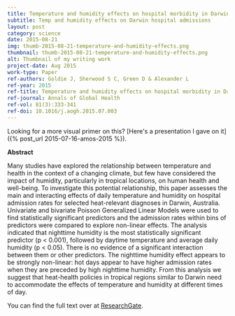 ```yaml
---
title: Temperature and humidity effects on hospital morbidity in Darwin, Australia
subtitle: Temp and humidity effects on Darwin hospital admissions
layout: post
category: science
date: 2015-08-21
img: thumb-2015-08-21-temperature-and-humidity-effects.png
thumbnail: thumb-2015-08-21-temperature-and-humidity-effects.png
alt: Thumbnail of my writing work
project-date: Aug 2015
work-type: Paper
ref-authors: Goldie J, Sherwood S C, Green D & Alexander L
ref-year: 2015
ref-title: Temperature and humidity effects on hospital morbidity in Darwin, Australia
ref-journal: Annals of Global Health
ref-vol: 81(3):333-341
ref-doi: 10.1016/j.aogh.2015.07.003
---
```

Looking for a more visual primer on this? [Here's a presentation I gave on it]({% post_url 2015-07-16-amos-2015 %}).

**Abstract**

Many studies have explored the relationship between temperature and health in the context of a changing climate, but few have considered the impact of humidity, particularly in tropical locations, on human health and well-being. To investigate this potential relationship, this paper assesses the main and interacting effects of daily temperature and humidity on hospital admission rates for selected heat-relevant diagnoses in Darwin, Australia. Univariate and bivariate Poisson Generalized Linear Models were used to find statistically significant predictors and the admission rates within bins of predictors were compared to explore non-linear effects. The analysis indicated that nighttime humidity is the most statistically significant predictor (p < 0.001), followed by daytime temperature and average daily humidity (p < 0.05). There is no evidence of a significant interaction between them or other predictors. The nighttime humidity effect appears to be strongly non-linear: hot days appear to have higher admission rates when they are preceded by high nighttime humidity. From this analysis we suggest that heat-health policies in tropical regions similar to Darwin need to accommodate the effects of temperature and humidity at different times of day.

You can find the full text over at [ResearchGate](https://www.researchgate.net/publication/284913519_Temperature_and_Humidity_Effects_on_Hospital_Morbidity_in_Darwin_Australia).
